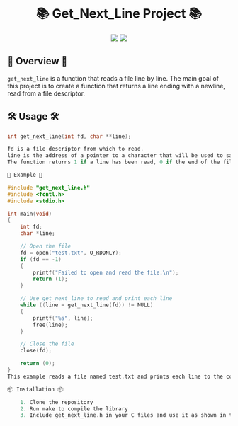 <h1 align="center">📚 Get_Next_Line Project 📚</h1>

<p align="center">
	<img src="https://img.shields.io/badge/Made%20with-C-blue?style=for-the-badge&logo=c">
	<img src="https://img.shields.io/badge/Platform-Linux-lightgrey?style=for-the-badge">
</p>

## 🌈 Overview 🌈
`get_next_line` is a function that reads a file line by line. The main goal of this project is to create a function 
that returns a line ending with a newline, read from a file descriptor.

## 🛠 Usage 🛠
```c
int get_next_line(int fd, char **line);

fd is a file descriptor from which to read.
line is the address of a pointer to a character that will be used to save the line read from the file descriptor fd.
The function returns 1 if a line has been read, 0 if the end of the file has been reached, or -1 if an error occurred.

📝 Example 📝

#include "get_next_line.h"
#include <fcntl.h>
#include <stdio.h>

int main(void)
{
	int fd;
	char *line;

	// Open the file
	fd = open("test.txt", O_RDONLY);
	if (fd == -1)
	{
		printf("Failed to open and read the file.\n");
		return (1);
	}

	// Use get_next_line to read and print each line
	while ((line = get_next_line(fd)) != NULL)
	{
		printf("%s", line);
		free(line);
	}

	// Close the file
	close(fd);

	return (0);
}
This example reads a file named test.txt and prints each line to the console.

📦 Installation 📦

	1. Clone the repository
	2. Run make to compile the library
	3. Include get_next_line.h in your C files and use it as shown in the example above